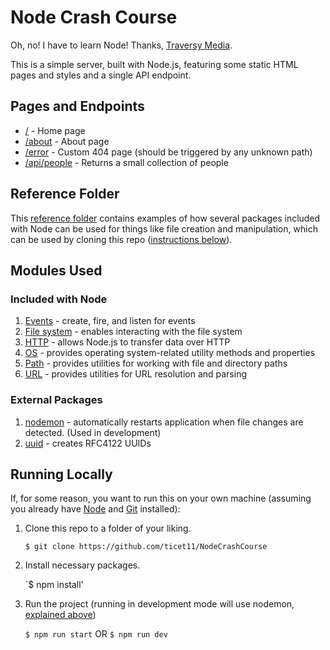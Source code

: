 # Node Crash Course

Oh, no! I have to learn Node! Thanks, [Traversy Media](https://youtu.be/fBNz5xF-Kx4).

This is a simple server, built with Node.js, featuring some static HTML pages and styles and a single API endpoint.

## Pages and Endpoints

- [/](https://bk-nodecrashcourse.herokuapp.com/) - Home page
- [/about](https://bk-nodecrashcourse.herokuapp.com/about) - About page
- [/error](https://bk-nodecrashcourse.herokuapp.com/error) - Custom 404 page (should be triggered by any unknown path)
- [/api/people](https://bk-nodecrashcourse.herokuapp.com/api/people) - Returns a small collection of people

## Reference Folder

This [reference folder](https://github.com/ticet11/NodeCrashCourse/tree/main/reference) contains examples of how several packages included with Node can be used for things like file creation and manipulation, which can be used by cloning this repo ([instructions below](https://github.com/ticet11/NodeCrashCourse#running-locally)).

## Modules Used

### Included with Node

1. [Events](https://nodejs.org/api/events.html#events) - create, fire, and listen for events
2. [File system](https://nodejs.org/api/fs.html#file-system) - enables interacting with the file system
3. [HTTP](https://nodejs.org/api/http.html#http) - allows Node.js to transfer data over HTTP
4. [OS](https://nodejs.org/api/os.html#os) - provides operating system-related utility methods and properties
5. [Path](https://nodejs.org/api/os.html#os) - provides utilities for working with file and directory paths
6. [URL](https://nodejs.org/api/url.html#url) - provides utilities for URL resolution and parsing

### External Packages

1. [nodemon](https://www.npmjs.com/package/nodemon) - automatically restarts application when file changes are detected. (Used in development)
2. [uuid](https://www.npmjs.com/package/uuid) - creates RFC4122 UUIDs

## Running Locally

If, for some reason, you want to run this on your own machine (assuming you already have [Node](https://nodejs.dev/) and [Git](https://git-scm.com/book/en/v2/Getting-Started-Installing-Git) installed):

1. Clone this repo to a folder of your liking.

   `$ git clone https://github.com/ticet11/NodeCrashCourse`

2. Install necessary packages.

    `$ npm install'

3. Run the project (running in development mode will use nodemon, [explained above](https://github.com/ticet11/NodeCrashCourse#external-packages))

    `$ npm run start` OR
    `$ npm run dev`
